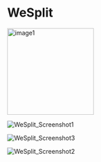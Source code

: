 # WeSplit

<img src="assets/WeSplit_Screenshot1.png" alt="image1" width="200"/>

![WeSplit_Screenshot1](https://github.com/eemont/WeSplit/assets/78556236/ebb81899-6794-4db1-a93d-7b1977a04461)

![WeSplit_Screenshot3](https://github.com/eemont/WeSplit/assets/78556236/962a3b12-9e17-406a-b887-c236e95776da)

![WeSplit_Screenshot2](https://github.com/eemont/WeSplit/assets/78556236/b332c3ae-485e-4c4a-a5db-f45bd355f0ef)
